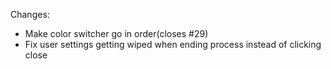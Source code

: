 Changes:
* Make color switcher go in order(closes #29)
* Fix user settings getting wiped when ending process instead of clicking close
